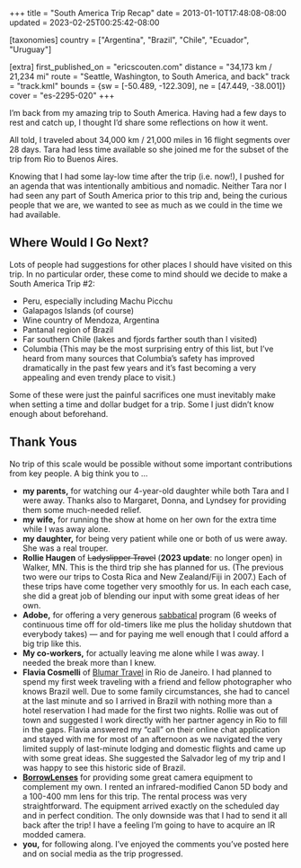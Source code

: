 +++
title = "South America Trip Recap"
date = 2013-01-10T17:48:08-08:00
updated = 2023-02-25T00:25:42-08:00

[taxonomies]
country = ["Argentina", "Brazil", "Chile", "Ecuador", "Uruguay"]

[extra]
first_published_on = "ericscouten.com"
distance = "34,173 km / 21,234 mi"
route = "Seattle, Washington, to South America, and back"
track = "track.kml"
bounds = {sw = [-50.489, -122.309], ne = [47.449, -38.001]}
cover = "es-2295-020"
+++

I’m back from my amazing trip to South America. Having had a few days to rest and catch up, I thought I’d share some reflections on how it went.

<!-- more -->

All told, I traveled about 34,000 km / 21,000 miles in 16 flight segments over 28 days. Tara had less time available so she joined me for the subset of the trip from Rio to Buenos Aires.

Knowing that I had some lay-low time after the trip (i.e. now!), I pushed for an agenda that was intentionally ambitious and nomadic. Neither Tara nor I had seen any part of South America prior to this trip and, being the curious people that we are, we wanted to see as much as we could in the time we had available.

## Where Would I Go Next?

Lots of people had suggestions for other places I should have visited on this trip. In no particular order, these come to mind should we decide to make a South America Trip #2:

* Peru, especially including Machu Picchu
* Galapagos Islands (of course)
* Wine country of Mendoza, Argentina
* Pantanal region of Brazil
* Far southern Chile (lakes and fjords farther south than I visited)
* Columbia (This may be the most surprising entry of this list, but I’ve heard from many sources that Columbia’s safety has improved dramatically in the past few years and it’s fast becoming a very appealing and even trendy place to visit.)

Some of these were just the painful sacrifices one must inevitably make when setting a time and dollar budget for a trip. Some I just didn’t know enough about beforehand.

## Thank Yous

No trip of this scale would be possible without some important contributions from key people. A big think you to …

* **my parents,** for watching our 4-year-old daughter while both Tara and I were away. Thanks also to Margaret, Donna, and Lyndsey for providing them some much-needed relief.
* **my wife,** for running the show at home on her own for the extra time while I was away alone.
* **my daughter,** for being very patient while one or both of us were away. She was a real trouper.
* **Rollie Haugen** of ~~Ladyslipper Travel~~ (**2023 update**: no longer open) in Walker, MN. This is the third trip she has planned for us. (The previous two were our trips to Costa Rica and New Zealand/Fiji in 2007.) Each of these trips have come together very smoothly for us. In each each case, she did a great job of blending our input with some great ideas of her own.
* **Adobe,** for offering a very generous [sabbatical](https://benefits.adobe.com/us/time-off/sabbatical) program (6 weeks of continuous time off for old-timers like me plus the holiday shutdown that everybody takes) — and for paying me well enough that I could afford a big trip like this.
* **My co-workers,** for actually leaving me alone while I was away. I needed the break more than I knew.
* **Flavia Cosmelli** of [Blumar Travel](https://www.blumarturismo.com.br) in Rio de Janeiro. I had planned to spend my first week traveling with a friend and fellow photographer who knows Brazil well. Due to some family circumstances, she had to cancel at the last minute and so I arrived in Brazil with nothing more than a hotel reservation I had made for the first two nights. Rollie was out of town and suggested I work directly with her partner agency in Rio to fill in the gaps. Flavia answered my “call” on their online chat application and stayed with me for most of an afternoon as we navigated the very limited supply of last-minute lodging and domestic flights and came up with some great ideas. She suggested the Salvador leg of my trip and I was happy to see this historic side of Brazil.
* **[BorrowLenses](https://www.borrowlenses.com/)** for providing some great camera equipment to complement my own. I rented an infrared-modified Canon 5D body and a 100-400 mm lens for this trip. The rental process was very straightforward. The equipment arrived exactly on the scheduled day and in perfect condition. The only downside was that I had to send it all back after the trip! I have a feeling I’m going to have to acquire an IR modded camera.
* **you,** for following along. I’ve enjoyed the comments you’ve posted here and on social media as the trip progressed.
